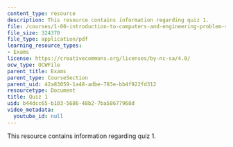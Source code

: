 ```yaml
---
content_type: resource
description: This resource contains information regarding quiz 1.
file: /courses/1-00-introduction-to-computers-and-engineering-problem-solving-spring-2012/b44dcc65b103568648b27ba58677968d_MIT1_00S12_Quiz_1_S12.pdf
file_size: 324370
file_type: application/pdf
learning_resource_types:
- Exams
license: https://creativecommons.org/licenses/by-nc-sa/4.0/
ocw_type: OCWFile
parent_title: Exams
parent_type: CourseSection
parent_uid: 42a83059-1a48-adbe-783e-bb4f922fd312
resourcetype: Document
title: Quiz 1
uid: b44dcc65-b103-5686-48b2-7ba58677968d
video_metadata:
  youtube_id: null
---
```

This resource contains information regarding quiz 1.